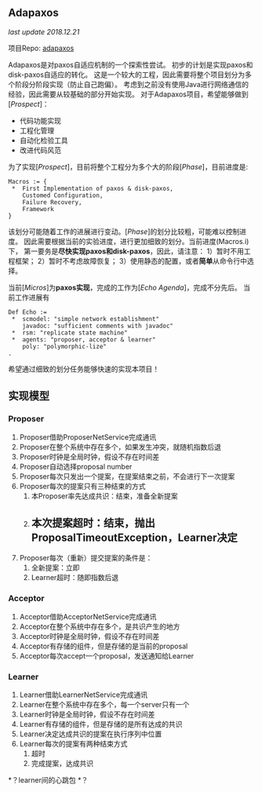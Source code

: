 Adapaxos
-----

*last update 2018.12.21*

项目Repo: [adapaxos](https://github.com/SwimilTylers/adapaxos)

Adapaxos是对paxos自适应机制的一个探索性尝试。
初步的计划是实现paxos和disk-paxos自适应的转化。
这是一个较大的工程，因此需要将整个项目划分为多个阶段分阶段实现（防止自己跑偏）。
考虑到之前没有使用Java进行网络通信的经验，因此需要从较基础的部分开始实现。
对于Adapaxos项目，希望能够做到[*Prospect*]：

+ 代码功能实现
+ 工程化管理
+ 自动化检验工具
+ 改进代码风范

为了实现[*Prospect*]，目前将整个工程分为多个大的阶段[*Phase*]，目前进度是:
```
Macros := { 
 *  First Implementation of paxos & disk-paxos,
    Customed Configuration,
    Failure Recovery,
    Framework
}
```

该划分可能随着工作的进展进行变动。[*Phase*]的划分比较粗，可能难以控制进度。
因此需要根据当前的实验进度，进行更加细致的划分。当前进度(Macros.i)下，
第一要务是**尽快实现paxos和disk-paxos**，因此，请注意：
1）暂时不用工程框架；
2）暂时不考虑故障恢复；
3）使用静态的配置，或者**简单**从命令行中选择。

当前[*Micros*]为**paxos实现**，完成的工作为[*Echo Agenda*]，完成不分先后。
当前工作进展有

```pseudocode
Def Echo :=
 *  scmodel: "simple network establishment"
    javadoc: "sufficient comments with javadoc"
 *  rsm: "replicate state machine"
 *  agents: "proposer, acceptor & learner"
    poly: "polymorphic-lize"
.
```

希望通过细致的划分任务能够快速的实现本项目！

## 实现模型

### Proposer

1. Proposer借助ProposerNetService完成通讯
2. Proposer在整个系统中存在多个，如果发生冲突，就随机指数后退
3. Proposer时钟是全局时钟，假设不存在时间差
4. Proposer自动选择proposal number
5. Proposer每次只发出一个提案，在提案结束之前，不会进行下一次提案
6. Proposer每次的提案只有三种结束的方式
   1. 本Proposer率先达成共识：结束，准备全新提案
   2. 本次提案超时：结束，抛出ProposalTimeoutException，Learner决定
      - 
7. Proposer每次（重新）提交提案的条件是：
   1. 全新提案：立即
   2. Learner超时：随即指数后退

### Acceptor

1. Acceptor借助AcceptorNetService完成通讯
2. Acceptor在整个系统中存在多个，是共识产生的地方
3. Acceptor时钟是全局时钟，假设不存在时间差
4. Acceptor有存储的组件，但是存储的是当前的proposal
5. Acceptor每次accept一个proposal，发送通知给Learner

### Learner

1. Learner借助LearnerNetService完成通讯
2. Learner在整个系统中存在多个，每一个server只有一个
3. Learner时钟是全局时钟，假设不存在时间差
4. Learner有存储的组件，但是存储的是所有达成的共识
5. Learner决定达成共识的提案在执行序列中位置
6. Learner每次的提案有两种结束方式
   1. 超时
   2. 完成提案，达成共识

*？learner间的心跳包 *？
